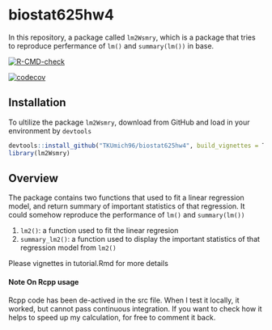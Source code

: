 # biostat625hw4
In this repository, a package called `lm2Wsmry`, which is a package that tries to reproduce perfermance of `lm()` and `summary(lm())` in base.

<!-- badges: start -->
[![R-CMD-check](https://github.com/TKUmich96/biostat625hw4/workflows/R-CMD-check/badge.svg)](https://github.com/TKUmich96/biostat625hw4/actions)

[![codecov](https://codecov.io/gh/TKUmich96/biostat625hw4/branch/main/graph/badge.svg?token=26XY3PGHNB)](https://codecov.io/gh/TKUmich96/biostat625hw4)
<!-- badges: end -->

## Installation
To ultilize the package `lm2Wsmry`, download from GitHub and load in your environment by `devtools`
```r
devtools::install_github("TKUmich96/biostat625hw4", build_vignettes = T)
library(lm2Wsmry)
```

## Overview

The package contains two functions that used to fit a linear regression model, and return summary of important statistics of that regression. It could somehow reproduce the performance of `lm()` and `summary(lm())`
1. `lm2()`: a function used to fit the linear regresion
2. `summary_lm2()`: a function used to display the important statistics of that regression model from `lm2()`

Please vignettes in tutorial.Rmd for more details

#### Note On Rcpp usage
Rcpp code has been de-actived in the src file. When I test it locally, it worked, but cannot pass continuous integration. 
If you want to check how it helps to speed up my calculation, for free to comment it back.
